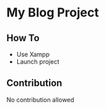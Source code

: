 # My Blog Project

## How To

- Use Xampp
- Launch project

## Contribution

No contribution allowed
